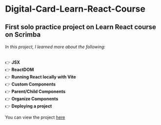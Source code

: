 # Digital-Card-Learn-React-Course
## First solo practice project on Learn React course on Scrimba

###### In this project, I learned more about the following:

👉 **JSX<br>**
👉 **ReactDOM<br>**
👉 **Running React locally with Vite<br>**
👉 **Custom Components<br>**
👉 **Parent/Child Components<br>**
👉 **Organize Components<br>**
👉 **Deploying a project<br>**

You can view the project [here](https://seanursua-digitalcard.netlify.app/)
